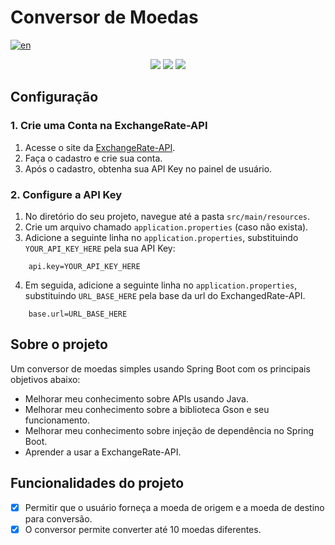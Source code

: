 # Conversor de Moedas

[![en](https://img.shields.io/badge/lang-en-red.svg)](https://github.com/J0aoPaulo/currency-converter/blob/main/README.md)

<p align=center>
  <img src="https://github.com/J0aoPaulo/currency-converter/assets/98539735/84066f49-0694-4fda-ac31-a6bda69b696d">
  <img src="https://github.com/J0aoPaulo/currency-converter/assets/98539735/84066f49-0694-4fda-ac31-a6bda69b696d">
  <img src="https://github.com/J0aoPaulo/currency-converter/assets/98539735/84066f49-0694-4fda-ac31-a6bda69b696d">
</p>

## Configuração

### 1. Crie uma Conta na ExchangeRate-API

1. Acesse o site da [ExchangeRate-API](https://www.exchangerate-api.com/).
2. Faça o cadastro e crie sua conta.
3. Após o cadastro, obtenha sua API Key no painel de usuário.

### 2. Configure a API Key

1. No diretório do seu projeto, navegue até a pasta `src/main/resources`.
2. Crie um arquivo chamado `application.properties` (caso não exista).
3. Adicione a seguinte linha no `application.properties`, substituindo `YOUR_API_KEY_HERE` pela sua API Key:

```properties
    api.key=YOUR_API_KEY_HERE
   ```          
4. Em seguida, adicione a seguinte linha no `application.properties`, 
substituindo `URL_BASE_HERE` pela base da url do ExchangedRate-API.

```properties
    base.url=URL_BASE_HERE
  ```
## Sobre o projeto
Um conversor de moedas simples usando Spring Boot com os principais objetivos abaixo:

 - Melhorar meu conhecimento sobre APIs usando Java.
 - Melhorar meu conhecimento sobre a biblioteca Gson e seu funcionamento.
 - Melhorar meu conhecimento sobre injeção de dependência no Spring Boot.
 - Aprender a usar a ExchangeRate-API.

## Funcionalidades do projeto

 - [x] Permitir que o usuário forneça a moeda de origem e a moeda de destino para conversão.
 - [x] O conversor permite converter até 10 moedas diferentes.